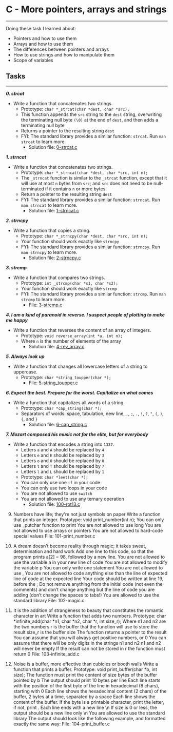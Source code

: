 # C - More pointers, arrays and strings
***
Doing these task I learned about:
* Pointers and how to use them
* Arrays and how to use them
* The differences between pointers and arrays
* How to use strings and how to manipulate them
* Scope of variables

## Tasks
___
_**0. strcat**_
* Write a function that concatenates two strings.
   * Prototype: `char *_strcat(char *dest, char *src);`
   * This function appends the `src` string to the `dest` string, overwriting the terminating null byte `(\0)` at the end of `dest`, and then adds a terminating null byte
   * Returns a pointer to the resulting string `dest`
   * FYI: The standard library provides a similar function: `strcat`. Run `man strcat` to learn more.
     * Solution file: [0-strcat.c](./0-strcat.c)
    
**_1. strncat_**
* Write a function that concatenates two strings.
   * Prototype: `char *_strncat(char *dest, char *src, int n);`
   * The `_strncat` function is similar to the `_strcat` function, except that it will use at most `n` bytes from `src`; and `src` does not need to be null-terminated if it contains `n` or more bytes
   * Return a pointer to the resulting string `dest`
   * FYI: The standard library provides a similar function: `strncat`. Run `man strncat` to learn more.
     * Solution file: [1-strncat.c](./1-strncat.c)
    
**_2. strncpy_**
* Write a function that copies a string.
  * Prototype: `char *_strncpy(char *dest, char *src, int n);`
  * Your function should work exactly like `strncpy`
  * FYI: The standard library provides a similar function: `strncpy`. Run `man strncpy` to learn more.
    * Solution file: [2-strncpy.c](./2-strncpy.c)
    
_**3. strcmp**_
* Write a function that compares two strings.
  * Prototype: `int _strcmp(char *s1, char *s2);`
  * Your function should work exactly like `strcmp`
  * FYI: The standard library provides a similar function: `strcmp`. Run `man strcmp` to learn more.
    * File: [3-strcmp.c](./3-strcmp.c)
    
**_4. I am a kind of paranoid in reverse. I suspect people of plotting to make me happy_**
* Write a function that reverses the content of an array of integers.
  * Prototype: `void reverse_array(int *a, int n);`
  * Where `n` is the number of elements of the array
    * Solution file: [4-rev_array.c](./4-rev_array.c)
    
**_5. Always look up_**
* Write a function that changes all lowercase letters of a string to uppercase.
  * Prototype: `char *string_toupper(char *);`
    * File: [5-string_toupper.c](./5-string_toupper.c)
    
**_6. Expect the best. Prepare for the worst. Capitalize on what comes_**
* Write a function that capitalizes all words of a string.
  * Prototype: `char *cap_string(char *);`
  * Separators of words: space, tabulation, new line, `,`, `;`, `.`, `!`, `?`, `"`, `(`, `)`, `{`, and `}`
    * Solution file: [6-cap_string.c](./6-cap_string.c)
    
_**7. Mozart composed his music not for the elite, but for everybody**_
* Write a function that encodes a string into `1337`.
  * Letters `a` and `A` should be replaced by `4`
  * Letters `e` and `E` should be replaced by `3`
  * Letters `o` and `O` should be replaced by `0`
  * Letters `t` and `T` should be replaced by `7`
  * Letters `l` and `L` should be replaced by `1`
  * Prototype: `char *leet(char *);`
  * You can only use one `if` in your code
  * You can only use two loops in your code
  * You are not allowed to use `switch`
  * You are not allowed to use any ternary operation
    * Solution file: [100-rot13.c](./100-rot13.c)
    
9. Numbers have life; they're not just symbols on paper
Write a function that prints an integer.
Prototype: void print_number(int n);
You can only use _putchar function to print
You are not allowed to use long
You are not allowed to use arrays or pointers
You are not allowed to hard-code special values
File: 101-print_number.c
     
10. A dream doesn't become reality through magic; it takes sweat, determination and hard work
Add one line to this code, so that the program prints a[2] = 98, followed by a new line.
You are not allowed to use the variable a in your new line of code
You are not allowed to modify the variable p
You can only write one statement
You are not allowed to use ,
You are not allowed to code anything else than the line of expected line of code at the expected line
Your code should be written at line 19, before the ;
Do not remove anything from the initial code (not even the comments)
and don’t change anything but the line of code you are adding (don’t change the spaces to tabs!)
You are allowed to use the standard library
File: 102-magic.c
    
11. It is the addition of strangeness to beauty that constitutes the romantic character in art
Write a function that adds two numbers.
Prototype: char *infinite_add(char *n1, char *n2, char *r, int size_r);
Where n1 and n2 are the two numbers
r is the buffer that the function will use to store the result
size_r is the buffer size
The function returns a pointer to the result
You can assume that you will always get positive numbers, or 0
You can assume that there will be only digits in the strings n1 and n2
n1 and n2 will never be empty
If the result can not be stored in r the function must return 0
File: 103-infinite_add.c
     
12. Noise is a buffer, more effective than cubicles or booth walls
Write a function that prints a buffer.
Prototype: void print_buffer(char *b, int size);
The function must print the content of size bytes of the buffer pointed by b
The output should print 10 bytes per line
Each line starts with the position of the first byte of the line in hexadecimal (8 chars), starting with 0
Each line shows the hexadecimal content (2 chars) of the buffer, 2 bytes at a time, separated by a space
Each line shows the content of the buffer. If the byte is a printable character, print the letter, if not, print .
Each line ends with a new line \n
If size is 0 or less, the output should be a new line only \n
You are allowed to use the standard library
The output should look like the following example, and formatted exactly the same way:
File: 104-print_buffer.c
     
